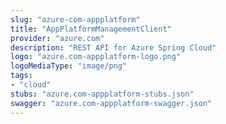 ```yaml
---
slug: "azure-com-appplatform"
title: "AppPlatformManagementClient"
provider: "azure.com"
description: "REST API for Azure Spring Cloud"
logo: "azure.com-appplatform-logo.png"
logoMediaType: "image/png"
tags:
- "cloud"
stubs: "azure.com-appplatform-stubs.json"
swagger: "azure.com-appplatform-swagger.json"
---
```

